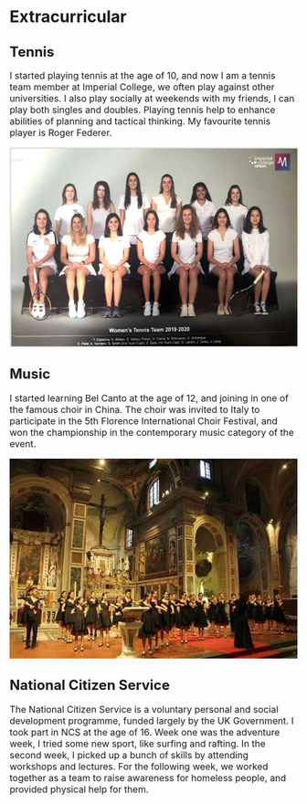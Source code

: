 # Extracurricular

## <font size=5>Tennis</font> 

<font size=3>

I started playing tennis at the age of 10, and now I am a tennis team member at Imperial College, we often play against other universities. I also play socially at weekends with my friends, I can play both singles and doubles. Playing tennis help to enhance abilities of planning and tactical thinking.  My favourite tennis player is Roger Federer.

</font> 

<center>
<img src="tennis.jpg" width="550" height="350" />
</center>

## <font size=5>Music</font> 

<font size=3>

I started learning Bel Canto at the age of 12, and joining in one of the famous choir in China. The choir was invited to Italy to participate in the 5th Florence International Choir Festival, and won the championship in the contemporary music category of the event. 

</font> 

<center>
<img src="choir.jpg" width="550" height="350" />
</center>


## <font size=5>National Citizen Service</font>

<font size=3>

The National Citizen Service is a voluntary personal and social development programme, funded largely by the UK Government. I took part in NCS at the age of 16. Week one was the adventure week, I tried some new sport, like surfing and rafting. In the second week, I picked up a bunch of skills by attending workshops and lectures. For the following week, we worked together as a team to raise awareness for homeless people, and provided physical help for them.
</font> 
